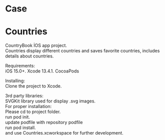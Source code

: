 # Case
# Countries
CountryBook İOS app project.  
Countries display different countries and saves favorite countries, includes details about countries.  

Requirements:  
iOS 15.0+. 
Xcode 13.4.1. 
CocoaPods

Installing:  
Clone the project to Xcode.

3rd party libraries:  
SVGKit library used for display .svg images.  
For proper installation:  
Please cd to project folder.   
run pod init.   
update podfile with repository podfile    
run pod install.   
and use Countries.xcworkspace for further development.    
